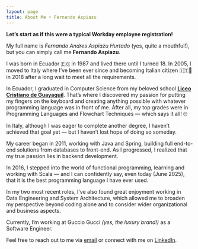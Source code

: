 ```yaml
---
layout: page
title: About Me • Fernando Aspiazu
---
```


**Let’s start as if this were a typical Workday employee registration!**

My full name is *Fernando Andres Aspiazu Hurtado* (yes, quite a mouthful!), but you can simply call me **Fernando Aspiazu**.

I was born in Ecuador 🇪🇨 in 1987 and lived there until I turned 18. In 2005, I moved to Italy where I’ve been ever since and becoming Italian citizen 🇮🇹🤌 in 2018 after a long wait to meet all the requirements.

In Ecuador, I graduated in Computer Science from my beloved school [**Liceo Cristiano de Guayaquil**](https://liceocristiano.edu.ec/). That’s where I discovered my passion for putting my fingers on the keyboard and creating anything possible with whatever programming language was in front of me. After all, my top grades were in Programming Languages and Flowchart Techniques — which says it all! 🙄

In Italy, although I was eager to complete another degree, I haven’t achieved that goal yet — but I haven’t lost hope of doing so someday.

My career began in 2011, working with Java and Spring, building full end-to-end solutions from databases to front-end. As I progressed, I realized that my true passion lies in backend development.

In 2016, I stepped into the world of functional programming, learning and working with Scala — and I can confidently say, even today (June 2025), that it is the best programming language I have ever used.

In my two most recent roles, I’ve also found great enjoyment working in Data Engineering and System Architecture, which allowed me to broaden my perspective beyond coding alone and to consider wider organizational and business aspects.

Currently, I’m working at Guccio Gucci _(yes, the luxury brand!)_ as a Software Engineer.

Feel free to reach out to me via [email](mailto:fe.aspiazu@gmail.com) or connect with me on [LinkedIn](https://www.linkedin.com/in/aspiazu/).
